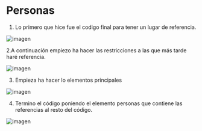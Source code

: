 # Personas


1. Lo primero que hice fue el codigo final para tener un lugar de referencia.

 ![imagen](https://user-images.githubusercontent.com/91209043/139925465-fce3e3d6-b14a-4a7d-9f25-58acdf0089c8.png)

2.A continuación empiezo ha hacer las restricciones a las que más tarde haré referencia.

![imagen](https://user-images.githubusercontent.com/91209043/139925520-f31b2b60-5251-4da3-8eb0-8c7e6e1909be.png)

3. Empieza ha hacer lo elementos principales

![imagen](https://user-images.githubusercontent.com/91209043/139925556-6ad73341-0862-45fa-9116-7aacafffd7ff.png)

4. Termino el código poniendo el elemento personas que contiene las referencias al resto del código.

![imagen](https://user-images.githubusercontent.com/91209043/139925622-d7f53ba5-4e39-428d-92a6-fbd04501f77c.png)


